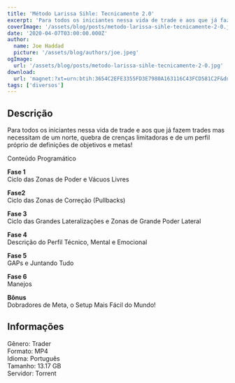 ```yaml
---
title: 'Método Larissa Sihle: Tecnicamente 2.0'
excerpt: 'Para todos os iniciantes nessa vida de trade e aos que já fazem trades mas necessitam de um norte, quebra de crenças limitadoras e de um perfil próprio de definições de objetivos e metas!  Conteúdo Programático   Fase 1  Ciclo das Zonas de Poder e Vácuos Livres'
coverImage: '/assets/blog/posts/metodo-larissa-sihle-tecnicamente-2-0.jpg'
date: '2020-04-07T03:00:00.000Z'
author:
  name: Joe Haddad
  picture: '/assets/blog/authors/joe.jpeg'
ogImage:
  url: '/assets/blog/posts/metodo-larissa-sihle-tecnicamente-2-0.jpg'
download:
  url: 'magnet:?xt=urn:btih:3654C2EFE3355FD3E7980A163116C43FCD581C2F&dn=Larissa%20Sihle%20-%20Coaching%20Tecnicamente%202.0&tr=udp%3a%2f%2ftracker.openbittorrent.com%3a1337%2fannounce&tr=udp%3a%2f%2ftracker.opentrackr.org%3a1337%2fannounce'
tags: ['diversos']
---
```

<h2>Descrição</h2>
<p></p><p>Para todos os iniciantes nessa vida de trade e aos que já fazem trades mas necessitam de um norte, quebra de crenças limitadoras e de um perfil próprio de definições de objetivos e metas!</p><p>Conteúdo Programático</p><p><strong>Fase 1</strong><br/>Ciclo das Zonas de Poder e Vácuos Livres</p><p><strong>Fase2</strong><br/>Ciclo das Zonas de Correção (Pullbacks)</p><p><strong>Fase 3</strong><br/>Ciclo das Grandes Lateralizações e Zonas de Grande Poder Lateral</p><p><strong>Fase 4</strong><br/>Descrição do Perfil Técnico, Mental e Emocional</p><p><strong>Fase 5</strong><br/>GAPs e Juntando Tudo</p><p><strong>Fase 6</strong><br/>Manejos</p><p><strong>Bônus</strong><br/>Dobradores de Meta, o Setup Mais Fácil do Mundo!</p><h2>Informações</h2><p>Gênero: Trader<br/>Formato: MP4<br/>Idioma: Português<br/>Tamanho: 13.17 GB<br/>Servidor: Torrent</p>